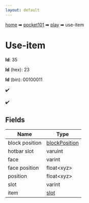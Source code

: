```yaml
---
layout: default
---
```


[home](/) ➡ [pocket101](/protocol/pocket101) ➡ [play](/protocol/pocket101/play) ➡ use-item

# Use-item

**Id**: 35

**Id** (hex): 23

**Id** (bin): 00100011

✔️

✔️

## Fields

Name | Type
---|---
block position | [blockPosition](/protocol/pocket101/types/block-position)
hotbar slot | varuint
face | varint
face position | float&lt;xyz&gt;
position | float&lt;xyz&gt;
slot | varint
item | [slot](/protocol/pocket101/types/slot)

